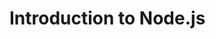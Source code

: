 # Introduction to Node.js

<!-- ls - atvaizduoja visus folderio failus -->
<!-- cd - pereina i kita folderi -->
<!-- cd .. - grizta per viena folderi atgal -->

<!-- git clone "repozitorijos_link" -  -->

<!-- 'git add *' arba 'git add .' - prideda failus i git lokalia sistema -->
<!-- 'git commit -m "comment" - turi atspindeti kas buvo pakeista, prideda, isimta ir t.t. - kas pasikeis, kai pridesim pridetus failus -->
<!-- 'git push' - isstumia lokalius pakeitimus i GitHub sistema -->
<!-- git push - isstumiam lokalius pakeitimus i GitHub sistema -->
<!-- git pull - istraukia pakeitimus is GitHub sistemos i lokalia sistema -->

<!-- node index.js - paleidzia faila -->
<!-- gitingnore - failas kuriame aprasomi failai kuriuos reikia ignoruoti keliant -->
<!-- npm install - suraso modulius (dependencies) is package.json failo -->
<!-- npm start - paleidzia aplikacija, kuria irasome package.json scripts {}-->
<!-- nodemon - modulis tikrinantis pasikeitimus ir atnaujinantis serveri (npm install nodemon) -->
<!-- npm run dev - po nodemon irasymo padaro automatini serverio atnaujinima -->
<!-- nepamirsti kuriant nauja projekta isidiegti package.json(npm init), express, cors, nodemon -->
